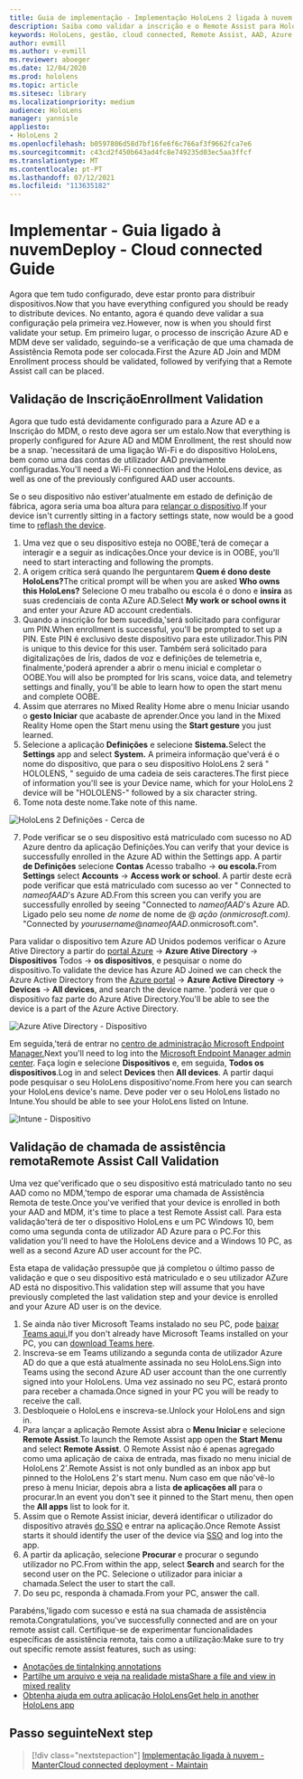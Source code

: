 ```yaml
---
title: Guia de implementação - Implementação HoloLens 2 ligada à nuvem em escala com assistência remota - Implementar
description: Saiba como validar a inscrição e o Remote Assist para HoloLens dispositivos numa rede Cloud Connected.
keywords: HoloLens, gestão, cloud connected, Remote Assist, AAD, Azure AD, MDM, Mobile Device Management
author: evmill
ms.author: v-evmill
ms.reviewer: aboeger
ms.date: 12/04/2020
ms.prod: hololens
ms.topic: article
ms.sitesec: library
ms.localizationpriority: medium
audience: HoloLens
manager: yannisle
appliesto:
- HoloLens 2
ms.openlocfilehash: b0597806d58d7bf16fe6f6c766af3f9662fca7e6
ms.sourcegitcommit: c43cd2f450b643ad4fc8e749235d03ec5aa3ffcf
ms.translationtype: MT
ms.contentlocale: pt-PT
ms.lasthandoff: 07/12/2021
ms.locfileid: "113635182"
---
```

# <a name="deploy---cloud-connected-guide"></a><span data-ttu-id="18b39-104">Implementar - Guia ligado à nuvem</span><span class="sxs-lookup"><span data-stu-id="18b39-104">Deploy - Cloud connected Guide</span></span>

<span data-ttu-id="18b39-105">Agora que tem tudo configurado, deve estar pronto para distribuir dispositivos.</span><span class="sxs-lookup"><span data-stu-id="18b39-105">Now that you have everything configured you should be ready to distribute devices.</span></span> <span data-ttu-id="18b39-106">No entanto, agora é quando deve validar a sua configuração pela primeira vez.</span><span class="sxs-lookup"><span data-stu-id="18b39-106">However, now is when you should first validate your setup.</span></span> <span data-ttu-id="18b39-107">Em primeiro lugar, o processo de inscrição Azure AD e MDM deve ser validado, seguindo-se a verificação de que uma chamada de Assistência Remota pode ser colocada.</span><span class="sxs-lookup"><span data-stu-id="18b39-107">First the Azure AD Join and MDM Enrollment process should be validated, followed by verifying that a Remote Assist call can be placed.</span></span>

## <a name="enrollment-validation"></a><span data-ttu-id="18b39-108">Validação de Inscrição</span><span class="sxs-lookup"><span data-stu-id="18b39-108">Enrollment Validation</span></span>

<span data-ttu-id="18b39-109">Agora que tudo está devidamente configurado para a Azure AD e a Inscrição do MDM, o resto deve agora ser um estalo.</span><span class="sxs-lookup"><span data-stu-id="18b39-109">Now that everything is properly configured for Azure AD and MDM Enrollment, the rest should now be a snap.</span></span> <span data-ttu-id="18b39-110">&#39;necessitará de uma ligação Wi-Fi e do dispositivo HoloLens, bem como uma das contas de utilizador AAD previamente configuradas.</span><span class="sxs-lookup"><span data-stu-id="18b39-110">You&#39;ll need a Wi-Fi connection and the HoloLens device, as well as one of the previously configured AAD user accounts.</span></span>

<span data-ttu-id="18b39-111">Se o seu dispositivo não estiver&#39;atualmente em estado de definição de fábrica, agora seria uma boa altura para [relançar o dispositivo](/hololens/hololens-recovery#clean-reflash-the-device).</span><span class="sxs-lookup"><span data-stu-id="18b39-111">If your device isn&#39;t currently sitting in a factory settings state, now would be a good time to [reflash the device](/hololens/hololens-recovery#clean-reflash-the-device).</span></span>

1. <span data-ttu-id="18b39-112">Uma vez que o seu dispositivo esteja no OOBE,&#39;terá de começar a interagir e a seguir as indicações.</span><span class="sxs-lookup"><span data-stu-id="18b39-112">Once your device is in OOBE, you&#39;ll need to start interacting and following the prompts.</span></span> 
1. <span data-ttu-id="18b39-113">A origem crítica será quando lhe perguntarem **Quem é dono deste HoloLens?**</span><span class="sxs-lookup"><span data-stu-id="18b39-113">The critical prompt will be when you are asked **Who owns this HoloLens?**</span></span> <span data-ttu-id="18b39-114">Selecione O meu trabalho ou escola é o dono e **insira** as suas credenciais de conta AZure AD.</span><span class="sxs-lookup"><span data-stu-id="18b39-114">Select **My work or school owns it** and enter your Azure AD account credentials.</span></span>
1. <span data-ttu-id="18b39-115">Quando a inscrição for bem sucedida,&#39;será solicitado para configurar um PIN.</span><span class="sxs-lookup"><span data-stu-id="18b39-115">When enrollment is successful, you&#39;ll be prompted to set up a PIN.</span></span> <span data-ttu-id="18b39-116">Este PIN é exclusivo deste dispositivo para este utilizador.</span><span class="sxs-lookup"><span data-stu-id="18b39-116">This PIN is unique to this device for this user.</span></span> <span data-ttu-id="18b39-117">Também será solicitado para digitalizações de Íris, dados de voz e definições de telemetria e, finalmente,&#39;poderá aprender a abrir o menu inicial e completar o OOBE.</span><span class="sxs-lookup"><span data-stu-id="18b39-117">You will also be prompted for Iris scans, voice data, and telemetry settings and finally, you&#39;ll be able to learn how to open the start menu and complete OOBE.</span></span>
1. <span data-ttu-id="18b39-118">Assim que aterrares no Mixed Reality Home abre o menu Iniciar usando o **gesto Iniciar** que acabaste de aprender.</span><span class="sxs-lookup"><span data-stu-id="18b39-118">Once you land in the Mixed Reality Home open the Start menu using the **Start gesture** you just learned.</span></span>
1. <span data-ttu-id="18b39-119">Selecione a aplicação **Definições** e selecione **Sistema.**</span><span class="sxs-lookup"><span data-stu-id="18b39-119">Select the **Settings** app and select **System.**</span></span> <span data-ttu-id="18b39-120">A primeira informação que&#39;verá é o nome do dispositivo, que para o seu dispositivo HoloLens 2 será &quot; HOLOLENS, &quot; seguido de uma cadeia de seis caracteres.</span><span class="sxs-lookup"><span data-stu-id="18b39-120">The first piece of information you&#39;ll see is your Device name, which for your HoloLens 2 device will be &quot;HOLOLENS-&quot; followed by a six character string.</span></span>
1. <span data-ttu-id="18b39-121">Tome nota deste nome.</span><span class="sxs-lookup"><span data-stu-id="18b39-121">Take note of this name.</span></span>

![HoloLens 2 Definições - Cerca de](./images/hololens2-settings-about.jpg)

7. <span data-ttu-id="18b39-123">Pode verificar se o seu dispositivo está matriculado com sucesso no AD Azure dentro da aplicação Definições.</span><span class="sxs-lookup"><span data-stu-id="18b39-123">You can verify that your device is successfully enrolled in the Azure AD within the Settings app.</span></span> <span data-ttu-id="18b39-124">A partir **de Definições** selecione **Contas** Acesso trabalho  ->  **ou escola.**</span><span class="sxs-lookup"><span data-stu-id="18b39-124">From **Settings** select **Accounts** -> **Access work or school**.</span></span> <span data-ttu-id="18b39-125">A partir deste ecrã pode verificar que está matriculado com sucesso ao ver &quot; Connected to _nameofAAD_&#39;s Azure AD.</span><span class="sxs-lookup"><span data-stu-id="18b39-125">From this screen you can verify you are successfully enrolled by seeing &quot;Connected to _nameofAAD_&#39;s Azure AD.</span></span> <span data-ttu-id="18b39-126">Ligado pelo seu nome _de nome_ de nome de @ _ação (onmicrosoft.com)._ &quot;</span><span class="sxs-lookup"><span data-stu-id="18b39-126">Connected by _yourusername_@_nameofAAD_.onmicrosoft.com&quot;.</span></span>


<span data-ttu-id="18b39-127">Para validar o dispositivo tem Azure AD Unidos podemos verificar o Azure Ative Directory a partir do [portal Azure](https://portal.azure.com/#home)  ->  **Azure Ative Directory**  ->  **Dispositivos** Todos  ->  **os dispositivos**, e pesquisar o nome do dispositivo.</span><span class="sxs-lookup"><span data-stu-id="18b39-127">To validate the device has Azure AD Joined we can check the Azure Active Directory from the [Azure portal](https://portal.azure.com/#home) -> **Azure Active Directory** -> **Devices** -> **All devices**, and search the device name.</span></span> <span data-ttu-id="18b39-128">&#39;poderá ver que o dispositivo faz parte do Azure Ative Directory.</span><span class="sxs-lookup"><span data-stu-id="18b39-128">You&#39;ll be able to see the device is a part of the Azure Active Directory.</span></span>


![Azure Ative Directory - Dispositivo](./images/aad-enrollment.png)

<span data-ttu-id="18b39-130">Em seguida,&#39;terá de entrar no [centro de administração Microsoft Endpoint Manager.](https://endpoint.microsoft.com/#home)</span><span class="sxs-lookup"><span data-stu-id="18b39-130">Next you&#39;ll need to log into the [Microsoft Endpoint Manager admin center](https://endpoint.microsoft.com/#home).</span></span> <span data-ttu-id="18b39-131">Faça login e selecione **Dispositivos** e, em seguida, **Todos os dispositivos**.</span><span class="sxs-lookup"><span data-stu-id="18b39-131">Log in and select **Devices** then **All devices**.</span></span> <span data-ttu-id="18b39-132">A partir daqui pode pesquisar o seu HoloLens dispositivo&#39;nome.</span><span class="sxs-lookup"><span data-stu-id="18b39-132">From here you can search your HoloLens device&#39;s name.</span></span> <span data-ttu-id="18b39-133">Deve poder ver o seu HoloLens listado no Intune.</span><span class="sxs-lookup"><span data-stu-id="18b39-133">You should be able to see your HoloLens listed on Intune.</span></span>

![Intune - Dispositivo](./images/endpoint-all-devices-enrolled.png)

## <a name="remote-assist-call-validation"></a><span data-ttu-id="18b39-135">Validação de chamada de assistência remota</span><span class="sxs-lookup"><span data-stu-id="18b39-135">Remote Assist Call Validation</span></span>

<span data-ttu-id="18b39-136">Uma vez que&#39;verificado que o seu dispositivo está matriculado tanto no seu AAD como no MDM,&#39;tempo de esporar uma chamada de Assistência Remota de teste.</span><span class="sxs-lookup"><span data-stu-id="18b39-136">Once you&#39;ve verified that your device is enrolled in both your AAD and MDM, it&#39;s time to place a test Remote Assist call.</span></span> <span data-ttu-id="18b39-137">Para esta validação&#39;terá de ter o dispositivo HoloLens e um PC Windows 10, bem como uma segunda conta de utilizador AD Azure para o PC.</span><span class="sxs-lookup"><span data-stu-id="18b39-137">For this validation you&#39;ll need to have the HoloLens device and a Windows 10 PC, as well as a second Azure AD user account for the PC.</span></span>

<span data-ttu-id="18b39-138">Esta etapa de validação pressupõe que já completou o último passo de validação e que o seu dispositivo está matriculado e o seu utilizador AZure AD está no dispositivo.</span><span class="sxs-lookup"><span data-stu-id="18b39-138">This validation step will assume that you have previously completed the last validation step and your device is enrolled and your Azure AD user is on the device.</span></span>


1. <span data-ttu-id="18b39-139">Se ainda não tiver Microsoft Teams instalado no seu PC, pode [baixar Teams aqui.](https://www.microsoft.com/microsoft-365/microsoft-teams/download-app)</span><span class="sxs-lookup"><span data-stu-id="18b39-139">If you don't already have Microsoft Teams installed on your PC, you can [download Teams here](https://www.microsoft.com/microsoft-365/microsoft-teams/download-app).</span></span>
2. <span data-ttu-id="18b39-140">Inscreva-se em Teams utilizando a segunda conta de utilizador Azure AD do que a que está atualmente assinada no seu HoloLens.</span><span class="sxs-lookup"><span data-stu-id="18b39-140">Sign into Teams using the second  Azure AD user account than the one currently signed into your HoloLens.</span></span> <span data-ttu-id="18b39-141">Uma vez assinado no seu PC, estará pronto para receber a chamada.</span><span class="sxs-lookup"><span data-stu-id="18b39-141">Once signed in your PC you will be ready to receive the call.</span></span>
3. <span data-ttu-id="18b39-142">Desbloqueie o HoloLens e inscreva-se.</span><span class="sxs-lookup"><span data-stu-id="18b39-142">Unlock your HoloLens and sign in.</span></span>
4. <span data-ttu-id="18b39-143">Para lançar a aplicação Remote Assist abra o **Menu Iniciar** e selecione **Remote Assist**.</span><span class="sxs-lookup"><span data-stu-id="18b39-143">To launch the Remote Assist app open the **Start Menu** and select **Remote Assist**.</span></span> <span data-ttu-id="18b39-144">O Remote Assist não é apenas agregado como uma aplicação de caixa de entrada, mas fixado no menu inicial de HoloLens 2&#39;.</span><span class="sxs-lookup"><span data-stu-id="18b39-144">Remote Assist is not only bundled as an inbox app but pinned to the HoloLens 2&#39;s start menu.</span></span> <span data-ttu-id="18b39-145">Num caso em que não&#39;vê-lo preso à menu Iniciar, depois abra a lista **de aplicações all** para o procurar.</span><span class="sxs-lookup"><span data-stu-id="18b39-145">In an event you don&#39;t see it pinned to the Start menu, then open the **All apps** list to look for it.</span></span>
5. <span data-ttu-id="18b39-146">Assim que o Remote Assist iniciar, deverá identificar o utilizador do dispositivo através [do SSO](/azure/active-directory/manage-apps/what-is-single-sign-on) e entrar na aplicação.</span><span class="sxs-lookup"><span data-stu-id="18b39-146">Once Remote Assist starts it should identify the user of the device via [SSO](/azure/active-directory/manage-apps/what-is-single-sign-on) and log into the app.</span></span>
6. <span data-ttu-id="18b39-147">A partir da aplicação, selecione **Procurar** e procurar o segundo utilizador no PC.</span><span class="sxs-lookup"><span data-stu-id="18b39-147">From within the app, select **Search** and search for the second user on the PC.</span></span> <span data-ttu-id="18b39-148">Selecione o utilizador para iniciar a chamada.</span><span class="sxs-lookup"><span data-stu-id="18b39-148">Select the user to start the call.</span></span>
7. <span data-ttu-id="18b39-149">Do seu pc, responda à chamada.</span><span class="sxs-lookup"><span data-stu-id="18b39-149">From your PC, answer the call.</span></span>

<span data-ttu-id="18b39-150">Parabéns,&#39;ligado com sucesso e está na sua chamada de assistência remota.</span><span class="sxs-lookup"><span data-stu-id="18b39-150">Congratulations, you&#39;ve successfully connected and are on your remote assist call.</span></span> <span data-ttu-id="18b39-151">Certifique-se de experimentar funcionalidades específicas de assistência remota, tais como a utilização:</span><span class="sxs-lookup"><span data-stu-id="18b39-151">Make sure to try out specific remote assist features, such as using:</span></span>

- [<span data-ttu-id="18b39-152">Anotações de tinta</span><span class="sxs-lookup"><span data-stu-id="18b39-152">Inking annotations</span></span>](/dynamics365/mixed-reality/remote-assist/add-annotations-hololens)
- [<span data-ttu-id="18b39-153">Partilhe um arquivo e veja na realidade mista</span><span class="sxs-lookup"><span data-stu-id="18b39-153">Share a file and view in mixed reality</span></span>](/dynamics365/mixed-reality/remote-assist/display-save-files)
- [<span data-ttu-id="18b39-154">Obtenha ajuda em outra aplicação HoloLens</span><span class="sxs-lookup"><span data-stu-id="18b39-154">Get help in another HoloLens app</span></span>](/dynamics365/mixed-reality/remote-assist/get-help-hololens-app-hololens)

## <a name="next-step"></a><span data-ttu-id="18b39-155">Passo seguinte</span><span class="sxs-lookup"><span data-stu-id="18b39-155">Next step</span></span>

> [!div class="nextstepaction"]
> [<span data-ttu-id="18b39-156">Implementação ligada à nuvem - Manter</span><span class="sxs-lookup"><span data-stu-id="18b39-156">Cloud connected deployment - Maintain</span></span>](hololens2-cloud-connected-maintain.md)